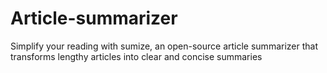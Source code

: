 # Article-summarizer
Simplify your reading with sumize, an open-source article summarizer that transforms lengthy articles into clear and concise summaries

